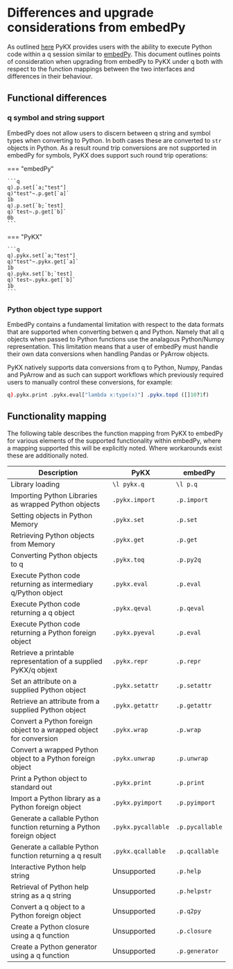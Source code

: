 # Differences and upgrade considerations from embedPy

As outlined [here](intro.md) PyKX provides users with the ability to execute Python code within a q session similar to [embedPy](https://github.com/kxsystems/embedpy). This document outlines points of consideration when upgrading from embedPy to PyKX under q both with respect to the function mappings between the two interfaces and differences in their behaviour.

## Functional differences

### q symbol and string support 

EmbedPy does not allow users to discern between q string and symbol types when converting to Python. In both cases these are converted to `str` objects in Python. As a result round trip conversions are not supported in embedPy for symbols, PyKX does support such round trip operations:

=== "embedPy"

	```q
	q).p.set[`a;"test"]
	q)"test"~.p.get[`a]`
	1b
	q).p.set[`b;`test]
	q)`test~.p.get[`b]`
	0b
	```

=== "PyKX"

	```q
	q).pykx.set[`a;"test"]
	q)"test"~.pykx.get[`a]`
	1b
	q).pykx.set[`b;`test]
	q)`test~.pykx.get[`b]`
	1b
	```


### Python object type support

EmbedPy contains a fundamental limitation with respect to the data formats that are supported when converting betwen q and Python. Namely that all q objects when passed to Python functions use the analagous Python/Numpy representation. This limitation means that a user of embedPy must handle their own data conversions when handling Pandas or PyArrow objects.

PyKX natively supports data conversions from q to Python, Numpy, Pandas and PyArrow and as such can support workflows which previously required users to manually control these conversions, for example:

```q
q).pykx.print .pykx.eval["lambda x:type(x)"] .pykx.topd ([]10?1f)

```

## Functionality mapping

The following table describes the function mapping from PyKX to embedPy for various elements of the supported functionality within embedPy, where a mapping supported this will be explicitly noted. Where workarounds exist these are additionally noted.

| Description                                                           | PyKX                            | embedPy         |
|-----------------------------------------------------------------------|---------------------------------|-----------------|
| Library loading                                                       | `\l pykx.q`                     | `\l p.q`        |
| Importing Python Libraries as wrapped Python objects                  | `.pykx.import`                  | `.p.import`     |
| Setting objects in Python Memory                                      | `.pykx.set`                     | `.p.set`        |
| Retrieving Python objects from Memory                                 | `.pykx.get`                     | `.p.get`        |
| Converting Python objects to q                                        | `.pykx.toq`                     | `.p.py2q`       |
| Execute Python code returning as intermediary q/Python object         | `.pykx.eval`                    | `.p.eval`       |
| Execute Python code returning a q object                              | `.pykx.qeval`                   | `.p.qeval`      |
| Execute Python code returning a Python foreign object                 | `.pykx.pyeval`                  | `.p.eval`       |
| Retrieve a printable representation of a supplied PyKX/q objext       | `.pykx.repr`                    | `.p.repr`       |
| Set an attribute on a supplied Python object                          | `.pykx.setattr`                 | `.p.setattr`    |
| Retrieve an attribute from a supplied Python object                   | `.pykx.getattr`                 | `.p.getattr`    |
| Convert a Python foreign object to a wrapped object for conversion    | `.pykx.wrap`                    | `.p.wrap`       |
| Convert a wrapped Python object to a Python foreign object            | `.pykx.unwrap`                  | `.p.unwrap`     |
| Print a Python object to standard out                                 | `.pykx.print`                   | `.p.print`      |
| Import a Python library as a Python foreign object                    | `.pykx.pyimport`                | `.p.pyimport`   |
| Generate a callable Python function returning a Python foreign object | `.pykx.pycallable`              | `.p.pycallable` |
| Generate a callable Python function returning a q result              | `.pykx.qcallable`               | `.p.qcallable`  |
| Interactive Python help string                                        |  Unsupported                    | `.p.help`       |
| Retrieval of Python help string as a q string                         |  Unsupported                    | `.p.helpstr`    |
| Convert a q object to a Python foreign object                         |  Unsupported                    | `.p.q2py`       |
| Create a Python closure using a q function                            |  Unsupported                    | `.p.closure`    |
| Create a Python generator using a q function                          |  Unsupported                    | `.p.generator`  |

